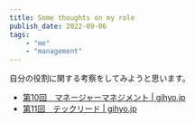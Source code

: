 ```yaml
---
title: Some thoughts on my role
publish_date: 2022-09-06
tags:
    - "me"
	- "management"
---
```


自分の役割に関する考察をしてみようと思います。

- [第10回　マネージャーマネジメント | gihyo.jp](https://gihyo.jp/dev/serial/01/continue-power/0010)
- [第11回　テックリード | gihyo.jp](https://gihyo.jp/dev/serial/01/continue-power/0011)
